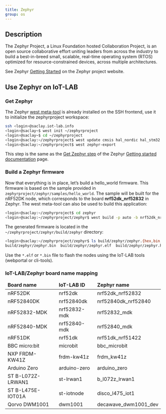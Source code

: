 ```yaml
---
title: Zephyr
group: os
---
```


## Description

The Zephyr Project, a Linux Foundation hosted Collaboration Project, is an open
source collaborative effort uniting leaders from across the industry to build a
best-in-breed small, scalable, real-time operating system (RTOS) optimized for
resource-constrained devices, across multiple architectures.

See Zephyr [Getting Started](https://docs.zephyrproject.org/latest/getting_started/getting_started.html)
on the Zephyr project website.

## Use Zephyr on IoT-LAB

### Get Zephyr

The Zephyr [west meta-tool](https://docs.zephyrproject.org/latest/guides/west/index.html)
is already installed on the SSH frontend, use it to initialize the zephyrproject workspace:

```bash
ssh <login>@saclay.iot-lab.info
<login>@saclay~$ west init ~/zephyrproject
<login>@saclay~$ cd ~/zephyrproject
<login>@saclay:~/zephyrproject$ west update cmsis hal_nordic hal_stm32 hal_atmel
<login>@saclay:~/zephyrproject$ west zephyr-export
```

This step is the same as the [Get Zephyr step](https://docs.zephyrproject.org/latest/getting_started/index.html#get-zephyr-and-install-python-dependencies)
of the Zephyr [Getting started documentation](https://docs.zephyrproject.org/latest/getting_started/index.html) page.

### Build a Zephyr firmware

Now that everything is in place, let’s build a hello_world firmware. This
firmware is based on the sample provided in `zephyrproject/zephyr/samples/hello_world`.
The sample will be built for the nRF52DK node, which corresponds to the board
**nrf52dk_nrf52832** in Zephyr. The west meta-tool can also be used to build
this application:

```bash
<login>@saclay:~/zephyrproject$ cd zephyr
<login>@saclay:~/zephyrproject/zephyr$ west build -p auto -b nrf52dk_nrf52832 samples/hello_world
```

The generated firmware is located in the
`~/zephyrproject/zephyr/build/zephyr` directory:

```bash
<login>@saclay:~/zephyrproject/zephyr$ ls build/zephyr/zephyr.{hex,bin,elf}
build/zephyr/zephyr.bin  build/zephyr/zephyr.elf  build/zephyr/zephyr.hex
```

Use the `*.elf` or `*.bin` file to flash the nodes using the IoT-LAB tools (webportal or
cli-tools).

### IoT-LAB/Zephyr board name mapping


<table class="table table-striped">
    <thead>
        <tr>
            <td><b>Board name</b></td>
            <td><b>IoT-LAB ID</b></td>
            <td><b>Zephyr name</b></td>
        </tr>
    </thead>
    <tbody>
    <tr>
        <td>nRF52DK</td>
        <td>nrf52dk</td>
        <td>nrf52dk_nrf52832</td>
    </tr>
    <tr>
        <td>nRF52840DK</td>
        <td>nrf52840dk</td>
        <td>nrf52840dk_nrf52840</td>
    </tr>
    <tr>
        <td>nRF52832-MDK</td>
        <td>nrf52832-mdk</td>
        <td>nrf52832_mdk</td>
    </tr>
    <tr>
        <td>nRF52840-MDK</td>
        <td>nrf52840-mdk</td>
        <td>nrf52840_mdk</td>
    </tr>
    <tr>
        <td>nRF51DK</td>
        <td>nrf51dk</td>
        <td>nrf51dk_nrf51422</td>
    </tr>
    <tr>
        <td>BBC micro:bit</td>
        <td>microbit</td>
        <td>bbc_microbit</td>
    </tr>
    <tr>
        <td>NXP FRDM-KW41Z</td>
        <td>frdm-kw41z</td>
        <td>frdm_kw41z</td>
    </tr>
    <tr>
        <td>Arduino Zero</td>
        <td>arduino-zero</td>
        <td>arduino_zero</td>
    </tr>
    <tr>
        <td>ST B-L072Z-LRWAN1</td>
        <td>st-lrwan1</td>
        <td>b_l072z_lrwan1</td>
    </tr>
    <tr>
        <td>ST B-L475E-IOT01A</td>
        <td>st-iotnode</td>
        <td>disco_l475_iot1</td>
    </tr>
    <tr>
        <td>Qorvo DWM1001</td>
        <td>dwm1001</td>
        <td>decawave_dwm1001_dev</td>
    </tr>
    </tbody>
</table>
